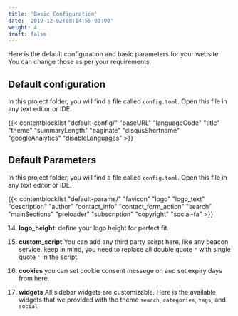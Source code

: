 ```yaml
---
title: 'Basic Configuration'
date: '2019-12-02T08:14:55-03:00'
weight: 4
draft: false
---
```


Here is the default configuration and basic parameters for your website. You can change those as per your requirements.

## Default configuration

In this project folder, you will find a file called `config.toml`. Open this file in any text editor or IDE.

{{< contentblocklist "default-config/" "baseURL" "languageCode" "title" "theme" "summaryLength" "paginate" "disqusShortname" "googleAnalytics" "disableLanguages" >}}

## Default Parameters

In this project folder, you will find a file called `config.toml`. Open this file in any text editor or IDE.

{{< contentblocklist "default-params/" "favicon" "logo" "logo_text" "description" "author" "contact_info" "contact_form_action" "search" "mainSections" "preloader" "subscription" "copyright" "social-fa" >}}

14. **logo_height**: define your logo height for perfect fit.

15. **custom_script** You can add any third party scirpt here, like any beacon service. keep in mind, you need to replace all double quote `"` with single quote `'` in the script.

16. **cookies** you can set cookie consent messege on and set expiry days from here.

17. **widgets** All sidebar widgets are customizable. Here is the available widgets that we provided with the theme `search`, `categories`, `tags`, and  `social`

